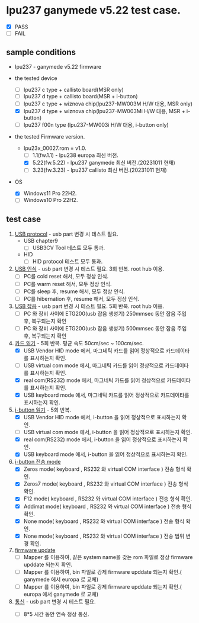 
# lpu237 ganymede v5.22 test case.
* [x] PASS
* [ ] FAIL

## sample conditions
* lpu237 - ganymede v5.22 firmware

* the tested device
  * [ ] lpu237 c type + callisto board(MSR only)
  * [ ] lpu237 d type + callisto board(MSR + i-button)
  * [ ] lpu237 c type + wiznova chip(lpu237-MW003M H/W 대용, MSR only)
  * [x] lpu237 d type + wiznova chip(lpu237-MW003Mi H/W 대용, MSR + i-button)
  * [ ] lpu237 f00n type (lpu237-MW003i H/W 대용, i-button only)
 
* the tested Firmware version.
  * lpu23x_00027.rom = v1.0.
    * [ ] 1.1(fw.1.1) - lpu238 europa 최신 버전.
    * [x] 5.22(fw.5.22) - lpu237 ganymede 최신 버전.(20231011 현재)
    * [ ] 3.23(fw.3.23) - lpu237 callisto 최신 버전.(20231011 현재)

* OS
  * [x] Windows11 Pro 22H2.
  * [ ] Windows10 Pro 22H2.

## test case
1. <u>USB protocol</u> - usb part 변경 시 테스트 필요.
    * USB chapter9 
      + [ ] USB3CV Tool 테스트 모두 통과.
    * HID 
      + [ ] HID protocol 테스트 모두 통과.

2. <u>USB 인식</u> - usb part 변경 시 테스트 필요. 3회 반복. root hub 이용. 
    * [ ] PC를 cold reset 해서, 모두 정상 인식.
    * [ ] PC를 warm reset 해서, 모두 정상 인식.
    * [ ] PC를 sleep 후, resume 해서, 모두 정상 인식.
    * [ ] PC를 hibernation 후, resume 해서, 모두 정상 인식.

3. <u>USB 잡음</u> - usb part 변경 시 테스트 필요. 5회 반복. root hub 이용.
    * [ ] PC 와 장비 사이에 ETG200(usb 잡음 생성기) 250mmsec 동안 잡음 주입 후, 복구되는지 확인
    * [ ] PC 와 장비 사이에 ETG200(usb 잡음 생성기) 500mmsec 동안 잡음 주입 후, 복구되는지 확인

4. <u>카드 읽기</u> - 5회 반복. 평균 속도 50cm/sec ~ 100cm/sec.
    * [x] USB Vendor HID mode 에서, 마그네틱 카드를 읽어 정상적으로 카드데이타를 표시하는지 확인.
    * [ ] USB virtual com mode 에서, 마그네틱 카드를 읽어 정상적으로 카드데이타를 표시하는지 확인.
    * [x] real com(RS232) mode 에서, 마그네틱 카드를 읽어 정상적으로 카드데이타를 표시하는지 확인.
    * [x] USB keyboard mode 에서, 마그네틱 카드를 읽어 정상적으로 카드데이타를 표시하는지 확인.

5. <u>i-button 읽기</u> - 5회 반복.
    * [x] USB Vendor HID mode 에서, i-button 을 읽어 정상적으로 표시하는지 확인.
    * [ ] USB virtual com mode 에서, i-button 을 읽어 정상적으로 표시하는지 확인.
    * [x] real com(RS232) mode 에서, i-button 을 읽어 정상적으로 표시하는지 확인.
    * [x] USB keyboard mode 에서, i-button 을 읽어 정상적으로 표시하는지 확인.

6. <u>[i-button 전송 mode](https://blog.naver.com/elpusk/222928056691)</u>
    * [x] Zeros mode( keyboard , RS232 와 virtual COM  interface ) 전송 형식 확인.
    * [x] Zeros7 mode( keyboard , RS232 와 virtual COM  interface ) 전송 형식 확인.
    * [x] F12 mode( keyboard , RS232 와 virtual COM  interface ) 전송 형식 확인.
    * [x] Addimat mode( keyboard , RS232 와 virtual COM  interface ) 전송 형식 확인.
    * [x] None mode( keyboard , RS232 와 virtual COM  interface ) 전송 형식 확인.
    * [x] None mode( keyboard , RS232 와 virtual COM  interface ) 전송 범위 변경 확인.

7. <u>firmware update</u>
    * [ ] Mapper 를 이용하여, 같은 system name을 갖는 rom 파일로 정상 firmware upddate 되는지 확인.
    * [ ] Mapper 를 이용하여, bin 파일로 강제 firmware upddate 되는지 확인.( ganymede 에서 europa 로 교체)
    * [ ] Mapper 를 이용하여, bin 파일로 강제 firmware upddate 되는지 확인.( europa 에서 ganymede 로 교체)

8. <u>통신</u> - usb part 변경 시 테스트 필요.
    * [ ] 8*5 시간 동안 연속 정상 통신.

 